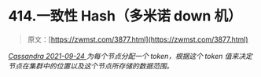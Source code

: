 <!--yml
category: 未分类
date: 0001-01-01 00:00:00
--->

# 414.一致性 Hash（多米诺 down 机）

> 原文：[https://zwmst.com/3877.html](https://zwmst.com/3877.html)

   [ *Cassandra* ](https://zwmst.com/cassandra)*[ <time datetime="2021-09-24T14:12:49+08:00"> 2021-09-24 </time> ](https://zwmst.com/3877.html)  为每个节点分配一个 token，根据这个 token 值来决定节点在集群中的位置以及这个节点所存储的数据范围。*